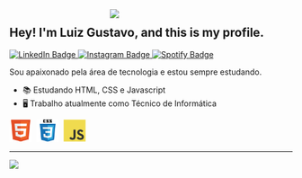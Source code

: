 <img src = "banner.gif" width = "325px" align = "right">

## Hey! I'm Luiz Gustavo, and this is my profile.

 <div id="badges">
  <a href="https://www.linkedin.com/in/luiz-gustavo-31b470266" target="_blank">
    <img src="https://img.shields.io/badge/LinkedIn-blue?style=for-the-badge&logo=linkedin&logoColor=white" alt="LinkedIn Badge"/>
  </a>
  
  <a href="https://www.instagram.com/luizgusts" target="_blank">
    <img src="https://img.shields.io/badge/Instagram-E4405F?style=for-the-badge&logo=instagram&logoColor=white" alt="Instagram Badge"/>
  </a>

  <a href="https://open.spotify.com/user/3154sabgsr6spwvaet52h7aa2buq" target="_blank">
    <img src="https://img.shields.io/badge/Spotify-1ED760?&style=for-the-badge&logo=spotify&logoColor=white" alt="Spotify Badge"/>
  </a>

Sou apaixonado pela área de tecnologia e estou sempre estudando.

- 📚 Estudando HTML, CSS e Javascript
- 🖥️ Trabalho atualmente como Técnico de Informática

<div>
  <img src="https://github.com/devicons/devicon/blob/master/icons/html5/html5-original.svg" title="HTML5" alt="HTML" width="40" height="40"/>&nbsp;
  <img src="https://github.com/devicons/devicon/blob/master/icons/css3/css3-original-wordmark.svg" title="CSS3" alt="CSS" width="40" height="40"/>&nbsp;
  <img src="https://github.com/devicons/devicon/blob/master/icons/javascript/javascript-original.svg" title="JavaScript" alt="JavaScript" width="40" height="40"/>&nbsp;
</div>

--- 

<div align = "left">
<img height = "200em" src="https://github-readme-stats.vercel.app/api?username=luizgusts&show_icons=true&show_icons=true&theme=bear&count_private=true" />
</div>
